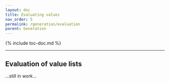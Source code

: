 ```yaml
---
layout: doc
title: Evaluating values
nav_order: 5
permalink: /generation/evaluation
parent: Generation
---
```


{% include toc-doc.md %}

---
## Evaluation of value lists

...still in work...
